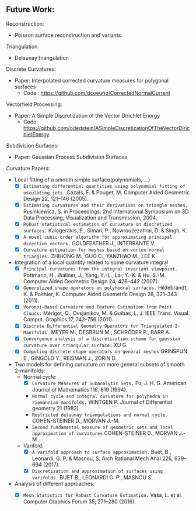 ## Future Work:
Reconstruction:
- Poisson surface reconstruction and variants

Triangulation:
- Delaunay triangulation

Discrete Curvatures:
- Paper: Interpolated corrected curvature measures for polygonal surfaces
  - Code : https://github.com/dcoeurjo/CorrectedNormalCurrent

Vectorfield Processing:
- Paper: A Simple Discretization of the Vector Dirichlet Energy
  - Code: https://github.com/odedstein/ASimpleDiscretizationOfTheVectorDirichletEnergy

Subdivision Surfaces:
- Paper: Gaussian Process Subdivision Surfaces

Curvature Papers:
- Local fitting of a smooth simple surface(polynomials, ...)
  - [x] `Estimating differential quantities using polynomial fitting of osculating jets.` Cazals, F. & Pouget, M. Computer Aided Geometric Design 22, 121–146 (2005).
  - [x] `Estimating curvatures and their derivatives on triangle meshes.` Rusinkiewicz, S.  in Proceedings. 2nd International Symposium on 3D Data Processing, Visualization and Transmission, 2004.
  - [x] `Robust statistical estimation of curvature on discretized surfaces.` Kalogerakis, E., Simari, P., Nowrouzezahrai, D. & Singh, K.
  - [x] `A novel cubic-order algorithm for approximating principal direction vectors.` GOLDFEATHER J., INTERRANTE V.
  - [x] `Curvature estimation for meshes based on vertex normal triangles.` ZHIHONG M., GUO C., YANZHAO M., LEE K.
- Integration of a local quantity related to some curvature integral
  - [x] `Principal curvatures from the integral invariant viewpoint.` Pottmann, H., Wallner, J., Yang, Y.-L., Lai, Y.-K. & Hu, S.-M. Computer Aided Geometric Design 24, 428–442 (2007).
  - [x] `Generalized shape operators on polyhedral surfaces.` Hildebrandt, K. & Polthier, K. Computer Aided Geometric Design 28, 321–343 (2011).
  - [x] `Voronoi-Based Curvature and Feature Estimation from Point Clouds.` Mérigot, Q., Ovsjanikov, M. & Guibas, L. J.  IEEE Trans. Visual. Comput. Graphics 17, 743–756 (2011).
  - [x] `Discrete Differential Geometry Operators for Triangulated 2-Manifolds.` MEYER M., DESBRUN M., SCHRÖDER P., BARR A.
  - [x] `Convergence analysis of a discretization scheme for gaussian curvature over triangular surface.` XU G.
  - [x] `Computing discrete shape operators on general meshes` GRINSPUN E., GINGOLD Y., REISMAN J., ZORIN D.
- Two models for defining curvature on more general subsets of smooth 2-manifolds:
  - Normal cycle:
    - [x] `Curvature Measures of Subanalytic Sets.` Fu, J. H. G. American Journal of Mathematics 116, 819 (1994).
    * `Normal cycle and integral curvature for polyhedra in riemannian manifolds.` WINTGEN P. Journal of Differential geometry 21 (1982)
    * `Restricted delaunay triangulations and normal cycle.` COHEN-STEINER D., MORVAN J.-M.
    * `Second fundamental measure of geometric sets and local approximation of curvatures` COHEN-STEINER D., MORVAN J.-M.
  - Varifold:
    - [x] `A varifold approach to surface approximation.` Buet, B., Leonardi, G. P. & Masnou, S. Arch Rational Mech Anal 226, 639–694 (2017).
    - [x] `Discretization and approximation of surfaces using varifolds.` BUET B., LEONARDI G. P., MASNOU S.
- Analysis of different approaches:
    - [x] `Mesh Statistics for Robust Curvature Estimation.` Váša, L. et al. Computer Graphics Forum 35, 271–280 (2016).

